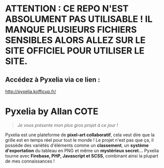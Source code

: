 # ATTENTION : CE REPO N'EST ABSOLUMENT PAS UTILISABLE ! IL MANQUE PLUSIEURS FICHIERS SENSIBLES ALORS ALLEZ SUR LE SITE OFFICIEL POUR UTILISER LE SITE.
 ## Accédez à Pyxelia via ce lien :
 http://pyxelia.kofficup.fr/


# Pyxelia by Allan COTE

> *Je vous présente mon plus gros projet à ce jour !*

 Pyxelia est une plateforme de **pixel-art collaboratif**, cela veut dire que la grille est en temps réel pour tout le monde ! Le projet n'est pas que ça, il possède des variétés d'éléments comme un **classement**, un **système d'exportation** du tableau en PNG et même un **mystérieux secret...** Pyxelia tourne avec **Firebase, PHP, Javascript et SCSS**, combinant ainsi la plupart de mes connaissances !

